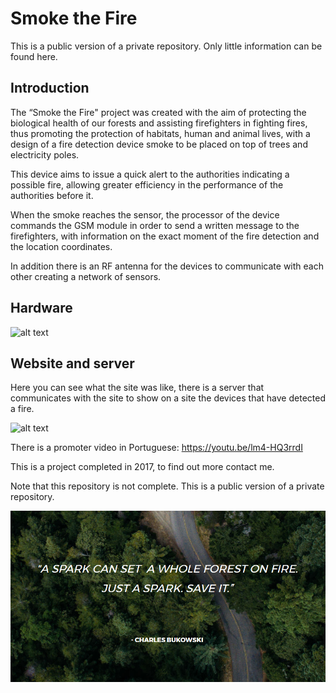 # Smoke the Fire

This is a public version of a private repository. Only little information can be found here.

## Introduction

The “Smoke the Fire" project was created with the aim of protecting the biological health of our forests and assisting firefighters in fighting fires, thus promoting the protection of habitats, human and animal lives, with a design of a fire detection device smoke to be placed on top of trees and electricity poles.

This device aims to issue a quick alert to the authorities indicating a possible fire, allowing greater efficiency in the performance of the authorities before it.

When the smoke reaches the sensor, the processor of the device commands the GSM module in order to send a written message to the firefighters, with information on the exact moment of the fire detection and the location coordinates.

In addition there is an RF antenna for the devices to communicate with each other creating a network of sensors.

## Hardware 

![alt text](https://github.com/d-albuquerque/Smoke-the-Fire/blob/master/Photo_principal.JPG?raw=true)

## Website and server

Here you can see what the site was like, there is a server that communicates with the site to show on a site the devices that have detected a fire.

![alt text](https://github.com/d-albuquerque/Smoke-the-Fire/blob/master/site_tour.gif?raw=true)

There is a promoter video in Portuguese: https://youtu.be/lm4-HQ3rrdI

This is a project completed in 2017, to find out more contact me.

Note that this repository is not complete. This is a public version of a private repository.


![alt text](https://github.com/d-albuquerque/Smoke-the-Fire/blob/master/quote.PNG?raw=true)
